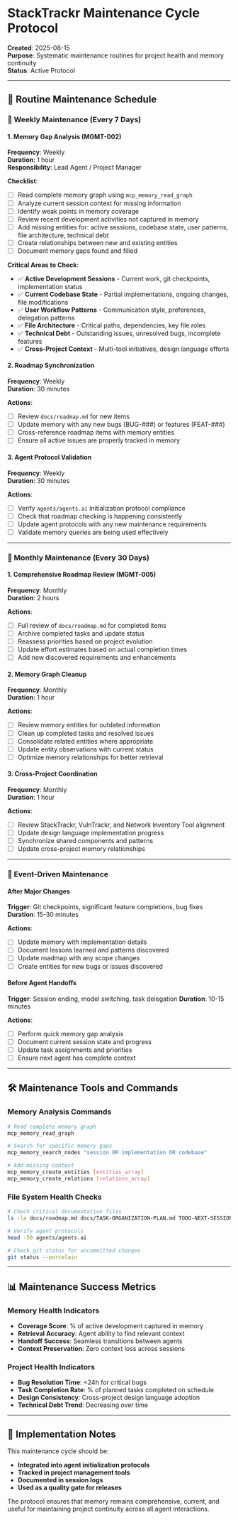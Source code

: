 # StackTrackr Maintenance Cycle Protocol

**Created**: 2025-08-15  
**Purpose**: Systematic maintenance routines for project health and memory continuity  
**Status**: Active Protocol

---

## 🔄 **Routine Maintenance Schedule**

### **📅 Weekly Maintenance (Every 7 Days)**

#### **1. Memory Gap Analysis (MGMT-002)**
**Frequency**: Weekly  
**Duration**: 1 hour  
**Responsibility**: Lead Agent / Project Manager

**Checklist**:
- [ ] Read complete memory graph using `mcp_memory_read_graph`
- [ ] Analyze current session context for missing information
- [ ] Identify weak points in memory coverage
- [ ] Review recent development activities not captured in memory
- [ ] Add missing entities for: active sessions, codebase state, user patterns, file architecture, technical debt
- [ ] Create relationships between new and existing entities
- [ ] Document memory gaps found and filled

**Critical Areas to Check**:
- ✅ **Active Development Sessions** - Current work, git checkpoints, implementation status
- ✅ **Current Codebase State** - Partial implementations, ongoing changes, file modifications
- ✅ **User Workflow Patterns** - Communication style, preferences, delegation patterns
- ✅ **File Architecture** - Critical paths, dependencies, key file roles
- ✅ **Technical Debt** - Outstanding issues, unresolved bugs, incomplete features
- ✅ **Cross-Project Context** - Multi-tool initiatives, design language efforts

#### **2. Roadmap Synchronization**
**Frequency**: Weekly  
**Duration**: 30 minutes

**Actions**:
- [ ] Review `docs/roadmap.md` for new items
- [ ] Update memory with any new bugs (BUG-###) or features (FEAT-###)
- [ ] Cross-reference roadmap items with memory entities
- [ ] Ensure all active issues are properly tracked in memory

#### **3. Agent Protocol Validation**
**Frequency**: Weekly  
**Duration**: 30 minutes

**Actions**:
- [ ] Verify `agents/agents.ai` initialization protocol compliance
- [ ] Check that roadmap checking is happening consistently
- [ ] Update agent protocols with any new maintenance requirements
- [ ] Validate memory queries are being used effectively

---

### **📅 Monthly Maintenance (Every 30 Days)**

#### **1. Comprehensive Roadmap Review (MGMT-005)**
**Frequency**: Monthly  
**Duration**: 2 hours

**Actions**:
- [ ] Full review of `docs/roadmap.md` for completed items
- [ ] Archive completed tasks and update status
- [ ] Reassess priorities based on project evolution
- [ ] Update effort estimates based on actual completion times
- [ ] Add new discovered requirements and enhancements

#### **2. Memory Graph Cleanup**
**Frequency**: Monthly  
**Duration**: 1 hour

**Actions**:
- [ ] Review memory entities for outdated information
- [ ] Clean up completed tasks and resolved issues
- [ ] Consolidate related entities where appropriate
- [ ] Update entity observations with current status
- [ ] Optimize memory relationships for better retrieval

#### **3. Cross-Project Coordination**
**Frequency**: Monthly  
**Duration**: 1 hour

**Actions**:
- [ ] Review StackTrackr, VulnTrackr, and Network Inventory Tool alignment
- [ ] Update design language implementation progress
- [ ] Synchronize shared components and patterns
- [ ] Update cross-project memory relationships

---

### **🚨 Event-Driven Maintenance**

#### **After Major Changes**
**Trigger**: Git checkpoints, significant feature completions, bug fixes
**Duration**: 15-30 minutes

**Actions**:
- [ ] Update memory with implementation details
- [ ] Document lessons learned and patterns discovered
- [ ] Update roadmap with any scope changes
- [ ] Create entities for new bugs or issues discovered

#### **Before Agent Handoffs**
**Trigger**: Session ending, model switching, task delegation
**Duration**: 10-15 minutes

**Actions**:
- [ ] Perform quick memory gap analysis
- [ ] Document current session state and progress
- [ ] Update task assignments and priorities
- [ ] Ensure next agent has complete context

---

## 🛠️ **Maintenance Tools and Commands**

### **Memory Analysis Commands**
```bash
# Read complete memory graph
mcp_memory_read_graph

# Search for specific memory gaps
mcp_memory_search_nodes "session OR implementation OR codebase"

# Add missing context
mcp_memory_create_entities [entities_array]
mcp_memory_create_relations [relations_array]
```

### **File System Health Checks**
```bash
# Check critical documentation files
ls -la docs/roadmap.md docs/TASK-ORGANIZATION-PLAN.md TODO-NEXT-SESSION.md

# Verify agent protocols
head -50 agents/agents.ai

# Check git status for uncommitted changes
git status --porcelain
```

---

## 📊 **Maintenance Success Metrics**

### **Memory Health Indicators**
- **Coverage Score**: % of active development captured in memory
- **Retrieval Accuracy**: Agent ability to find relevant context
- **Handoff Success**: Seamless transitions between agents
- **Context Preservation**: Zero context loss across sessions

### **Project Health Indicators**
- **Bug Resolution Time**: <24h for critical bugs
- **Task Completion Rate**: % of planned tasks completed on schedule
- **Design Consistency**: Cross-project design language adoption
- **Technical Debt Trend**: Decreasing over time

---

## 🔧 **Implementation Notes**

This maintenance cycle should be:
- **Integrated into agent initialization protocols**
- **Tracked in project management tools**
- **Documented in session logs**
- **Used as a quality gate for releases**

The protocol ensures that memory remains comprehensive, current, and useful for maintaining project continuity across all agent interactions.
